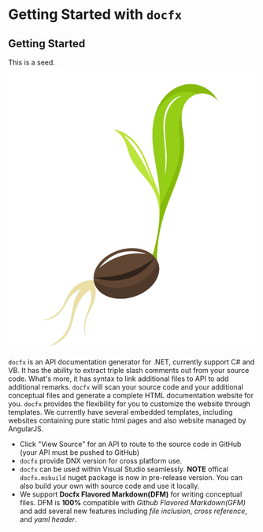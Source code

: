 Getting Started with `docfx`
===============

Getting Started
---------------

This is a seed. ![Seed](images/seed.jpg)

`docfx` is an API documentation generator for .NET, currently support C# and VB. It has the ability to extract triple slash comments out from your source code. What's more, it has syntax to link additional files to API to add additional remarks. `docfx` will scan your source code and your additional conceptual files and generate a complete HTML documentation website for you. `docfx` provides the flexibility for you to customize the website through templates. We currently have several embedded templates, including websites containing pure static html pages and also website managed by AngularJS.

* Click "View Source" for an API to route to the source code in GitHub (your API must be pushed to GitHub)
* `docfx` provide DNX version for cross platform use.
* `docfx` can be used within Visual Studio seamlessly. **NOTE** offical `docfx.msbuild` nuget package is now in pre-release version. You can also build your own with source code and use it locally.
* We support **Docfx Flavored Markdown(DFM)** for writing conceptual files. DFM is **100%** compatible with *Github Flavored Markdown(GFM)* and add several new features including *file inclusion*, *cross reference*, and *yaml header*.
